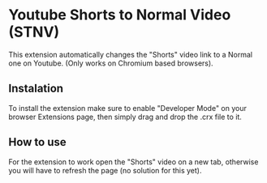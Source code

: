 # Youtube Shorts to Normal Video (STNV)
This extension automatically changes the "Shorts" video link to a Normal one on Youtube.
(Only works on Chromium based browsers).

## Instalation
To install the extension make sure to enable "Developer Mode" on your browser Extensions page, then simply drag and drop the .crx file to it.

## How to use
For the extension to work open the "Shorts" video on a new tab, otherwise you will have to refresh the page (no solution for this yet).
